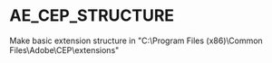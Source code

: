 # AE_CEP_STRUCTURE
Make basic extension structure in "C:\Program Files (x86)\Common Files\Adobe\CEP\extensions"
